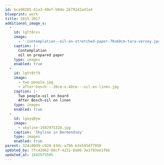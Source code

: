 ```yaml
---
id: bca98285-61a3-49ef-b0de-2b79242a41a4
blueprint: work
title: 2015-2017
additional_image_s:
  -
    id: lgtt8cxs
    image:
      - '-contemplation--oil-on-stretched-paper-70x60cm-tara-versey.jpg'
    caption: |-
      Contemplation
      oil on prepared paper
    type: images
    enabled: true
  -
    id: lgtt8tf9
    image:
      - two-people.jpg
      - after-bosch---30cm-x-40cm---oil-on-linen.jpg
    caption: |-
      Two people-oil on board
      After Bosch-oil on linen
    type: images
    enabled: true
  -
    id: lguyq0yw
    image:
      - skyline-1682975328.jpg
    caption: 'Skyline in Bermondsey'
    type: images
    enabled: true
parent: 324c00d9-c920-43dc-a796-b3e595477958
updated_by: 7fc42862-88cf-4231-8a06-3e1f93ee1fbb
updated_at: 1682975505
---
```


